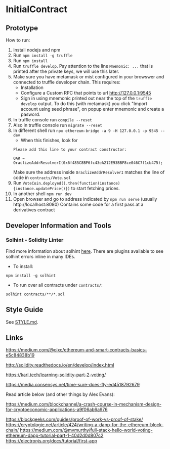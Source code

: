 # InitialContract

## Prototype

How to run:

1. Install nodejs and npm
1. Run `npm install -g truffle`
1. Run `npm install`
1. Run `truffle develop`. Pay attention to the line `Mnemonic: ...` that is printed after the private keys, we will use this later.
1. Make sure you have metamask or mist configured in your browswer and connected to truffle developer chain. This requires:
    - Installation
    - Configure a Custom RPC that points to url http://127.0.0.1:9545
    - Sign in using mnemonic printed out near the top of the `truffle develop` output. To do this (with metamask) you click "Import account using seed phrase", on popup enter mnemonic and create a pasword.
1. In truffle console run `compile --reset`
1. Also in truffle console run `migrate --reset`
1. In different shell run `npx ethereum-bridge -a 9 -H 127.0.0.1 -p 9545 --dev`
    - When this finishes, look for
    ```
    Please add this line to your contract constructor:

    OAR = OraclizeAddrResolverI(0x6f485C8BF6fc43eA212E93BBF8ce046C7f1cb475);
    ```
    Make sure the address inside `OraclizeAddrResolverI` matches the line of code in `contracts/Vote.sol`
1. Run `VoteCoin.deployed().then(function(instance){instance.updatePrice()})` to start fetching prices.
1. In another shell `npm run dev`
1. Open browser and go to address indicated by `npm run serve` (usually http://localhost:8080)
Contains some code for a first pass at a derivatives contract

## Developer Information and Tools

### Solhint - Solidity Linter
Find more information about solhint [here](https://protofire.github.io/solhint/). There are plugins available to see solhint errors inline in many IDEs.

- To install:
```
npm install -g solhint
```
- To run over all contracts under `contracts/`:
```
solhint contracts/**/*.sol
```

## Style Guide

See [STYLE.md](STYLE.md).

## Links

https://medium.com/@olxc/ethereum-and-smart-contracts-basics-e5c84838b19

http://solidity.readthedocs.io/en/develop/index.html

https://karl.tech/learning-solidity-part-2-voting/

https://media.consensys.net/time-sure-does-fly-ed4518792679

Read article below (and other things by Alex Evans):

https://medium.com/blockchannel/a-crash-course-in-mechanism-design-for-cryptoeconomic-applications-a9f06ab6a976

https://blockgeeks.com/guides/proof-of-work-vs-proof-of-stake/
https://cryptologie.net/article/424/writing-a-dapp-for-the-ethereum-block-chain/
https://medium.com/@mvmurthy/full-stack-hello-world-voting-ethereum-dapp-tutorial-part-1-40d2d0d807c2
https://electronjs.org/docs/tutorial/first-app
